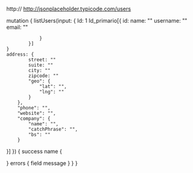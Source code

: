 http:// http://jsonplaceholder.typicode.com/users


mutation {
	listUsers(input: {
			Id: 1
			Id_primario[{
					id: 
                    name: ""
					username: ""
					email: ""

				}
			}]
	}
	address: {
			street: ""
			suite: ""
			city: ""
			zipcode: ""
			"geo": {
				"lat": "",
				"lng": ""
			}
		},
		"phone": "",
		"website": "",
		"company": {
			"name": "",
			"catchPhrase": "",
			"bs": ""
		}
}]
}) {
	success
	name {

 }
    errors {
      field
      message
    }
  }
}

